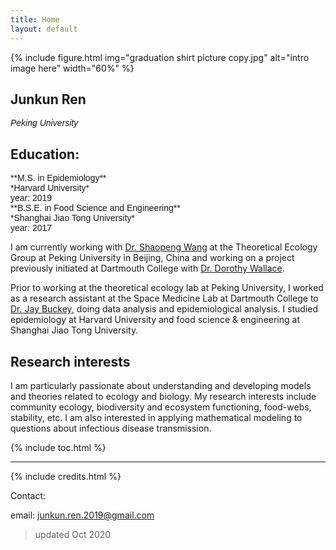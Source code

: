 ```yaml
---
title: Home
layout: default
---
```


{% include figure.html img="graduation shirt picture copy.jpg" alt="intro image here" width="60%" %}

## Junkun Ren  
<span style="font-family: Helvetica; font-size:1em;">_Peking University_ </span> 

## Education:
<span style="font-family: Helvetica; font-size:1em;">
    **M.S. in Epidemiology**<br/>
      *Harvard University*<br/>
      year: 2019<br/>
    **B.S.E. in Food Science and Engineering**<br/>
      *Shanghai Jiao Tong University*<br/>
      year: 2017
</span> 

I am currently working with [Dr. Shaopeng Wang](http://scholar.pku.edu.cn/spwang) at the Theoretical Ecology Group at Peking University in Beijing, China and working on a project previously initiated at Dartmouth College with [Dr. Dorothy Wallace](https://math.dartmouth.edu/~dwallace/). 

Prior to working at the theoretical ecology lab at Peking University, I worked as a research assistant at the Space Medicine Lab at Dartmouth College to [Dr. Jay Buckey](https://geiselmed.dartmouth.edu/faculty/facultydb/view.php/?uid=426), doing data analysis and epidemiological analysis. I studied epidemiology at Harvard University and food science & engineering at Shanghai Jiao Tong University.

## Research interests

I am particularly passionate about understanding and developing models and theories related to ecology and biology. My research interests include community ecology, biodiversity and ecosystem functioning, food-webs, stability, etc. I am also interested in applying mathematical modeling to questions about infectious disease transmission.

<!--
 <table border="1">
 <tr>
    <td><b style="font-size:15px">Interests</b></td>
    <td><b style="font-size:15px">Areas</b></td>
    <td><b style="font-size:15px">Methodology</b></td>
 </tr>
 <tr>
    <td> 
        - theoretical ecology <br/>
        - mathematical biology
    </td>
    <td>
        - Food-web  <br/>
        - Coexistence  <br/> 
        - Stability <br/>
        - Disease ecology<br/>
    </td>
 </tr>
</table>
-->

{% include toc.html %}

------

{% include credits.html %}


Contact:

email: junkun.ren.2019@gmail.com

> updated Oct 2020

